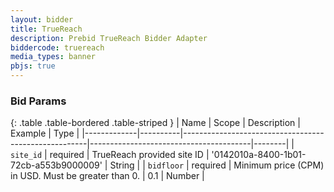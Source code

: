 ```yaml
---
layout: bidder
title: TrueReach
description: Prebid TrueReach Bidder Adapter
biddercode: truereach
media_types: banner
pbjs: true
---
```


### Bid Params

{: .table .table-bordered .table-striped }
| Name        | Scope    | Description                                          | Example                                | Type   |
|-------------|----------|------------------------------------------------------|----------------------------------------|--------|
| `site_id`   | required | TrueReach provided site ID                           | '0142010a-8400-1b01-72cb-a553b9000009' | String |
| `bidfloor`  | required | Minimum price (CPM) in USD. Must be greater than 0.  |                  0.1                   | Number |
